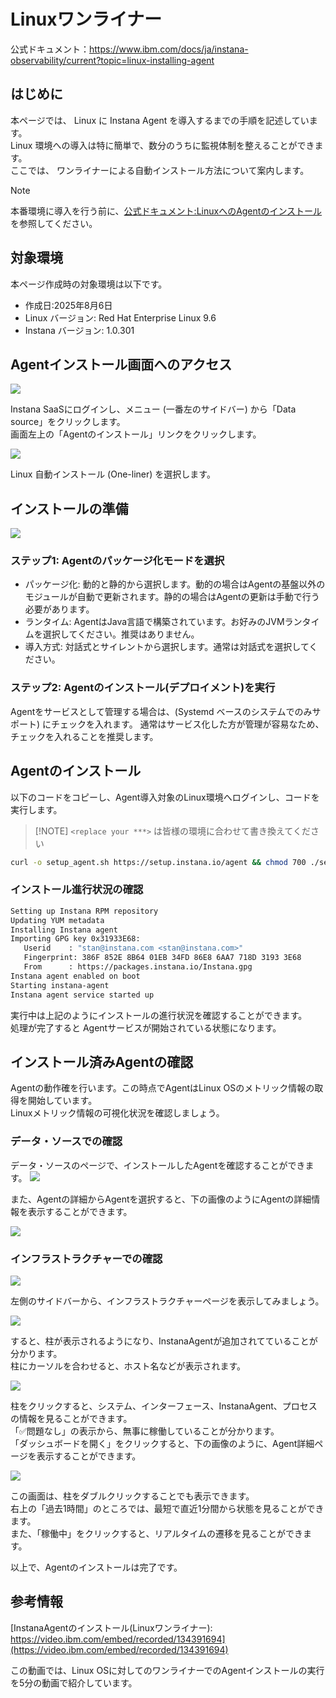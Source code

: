 # Linuxワンライナー

公式ドキュメント：<https://www.ibm.com/docs/ja/instana-observability/current?topic=linux-installing-agent>

## はじめに

本ページでは、 Linux に Instana Agent を導入するまでの手順を記述しています。  
Linux 環境への導入は特に簡単で、数分のうちに監視体制を整えることができます。  
ここでは、 ワンライナーによる自動インストール方法について案内します。

> [!NOTE]  
> 本番環境に導入を行う前に、[公式ドキュメント:LinuxへのAgentのインストール](https://www.ibm.com/docs/ja/instana-observability/current?topic=linux-installing-agent)を参照してください。

## 対象環境

本ページ作成時の対象環境は以下です。

- 作成日:2025年8月6日
- Linux バージョン: Red Hat Enterprise Linux 9.6
- Instana バージョン: 1.0.301

## Agentインストール画面へのアクセス

![](./images/image1.png)

Instana SaaSにログインし、メニュー (一番左のサイドバー) から「Data source」をクリックします。  
画面左上の「Agentのインストール」リンクをクリックします。

![](./images/image5.png)

Linux 自動インストール (One-liner) を選択します。

## インストールの準備

![](./images/image6.png)

### ステップ1: Agentのパッケージ化モードを選択

- パッケージ化: 動的と静的から選択します。動的の場合はAgentの基盤以外のモジュールが自動で更新されます。静的の場合はAgentの更新は手動で行う必要があります。
- ランタイム: AgentはJava言語で構築されています。お好みのJVMランタイムを選択してください。推奨はありません。
- 導入方式: 対話式とサイレントから選択します。通常は対話式を選択してください。

### ステップ2: Agentのインストール(デプロイメント)を実行

Agentをサービスとして管理する場合は、(Systemd ベースのシステムでのみサポート) にチェックを入れます。 通常はサービス化した方が管理が容易なため、チェックを入れることを推奨します。

## Agentのインストール

以下のコードをコピーし、Agent導入対象のLinux環境へログインし、コードを実行します。
> [!NOTE] `<replace your ***>` は皆様の環境に合わせて書き換えてください

``` bash
curl -o setup_agent.sh https://setup.instana.io/agent && chmod 700 ./setup_agent.sh && sudo ./setup_agent.sh -a <replace your agent key> -d <replace your download key> -t dynamic -e <replace your saas region api url>:443 -s
```

### インストール進行状況の確認

``` bash
Setting up Instana RPM repository  
Updating YUM metadata  
Installing Instana agent  
Importing GPG key 0x31933E68:  
   Userid    : "stan@instana.com <stan@instana.com>"  
   Fingerprint: 386F 852E 8B64 01EB 34FD 86E8 6AA7 718D 3193 3E68  
   From      : https://packages.instana.io/Instana.gpg  
Instana agent enabled on boot  
Starting instana-agent  
Instana agent service started up
```

実行中は上記のようにインストールの進行状況を確認することができます。  
処理が完了すると Agentサービスが開始されている状態になります。

## インストール済みAgentの確認

Agentの動作確を行います。この時点でAgentはLinux OSのメトリック情報の取得を開始しています。  
Linuxメトリック情報の可視化状況を確認しましょう。

### データ・ソースでの確認

データ・ソースのページで、インストールしたAgentを確認することができます。
![](./images/image13.png)

また、Agentの詳細からAgentを選択すると、下の画像のようにAgentの詳細情報を表示することができます。

![](./images/image14.png)

### インフラストラクチャーでの確認

![](./images/image9.png)

左側のサイドバーから、インフラストラクチャーページを表示してみましょう。

![](./images/image10.png)

すると、柱が表示されるようになり、InstanaAgentが追加されてていることが分かります。  
柱にカーソルを合わせると、ホスト名などが表示されます。

![](./images/image11.png)

柱をクリックすると、システム、インターフェース、InstanaAgent、プロセスの情報を見ることができます。  
「✅問題なし」の表示から、無事に稼働していることが分かります。  
「ダッシュボードを開く」をクリックすると、下の画像のように、Agent詳細ページを表示することができます。

![](./images/image12.png)

この画面は、柱をダブルクリックすることでも表示できます。  
右上の「過去1時間」のところでは、最短で直近1分間から状態を見ることができます。  
また、「稼働中」をクリックすると、リアルタイムの遷移を見ることができます。

以上で、Agentのインストールは完了です。

## 参考情報

[InstanaAgentのインストール(Linuxワンライナー): https://video.ibm.com/embed/recorded/134391694](https://video.ibm.com/embed/recorded/134391694)

この動画では、Linux OSに対してのワンライナーでのAgentインストールの実行を5分の動画で紹介しています。
